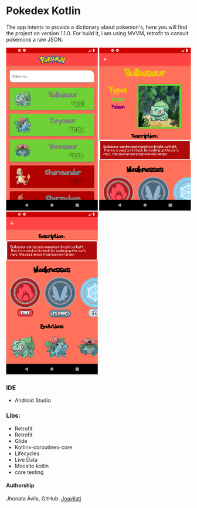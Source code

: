 # Pokedex Kotlin

  The app intents to provide a dictionary about pokemon's, here you will find the project on version 1.1.0. For build it, i am
  using MVVM, retrofit to consult pokemons a raw JSON.
  
  ![](images/main.png) ![](images/details.png) ![](images/details2.png)

### IDE
* Android Studio

### Libs:

* Retrofit
* Retrofit
* Glide
* Kotlinx-coroutines-core
* Lifecycles
* Live Data
* Mockito kotlin
* core testing
#### Authorship
Jhonata Ávila, GitHub: [Joavilati](https://github.com/joavilati)

